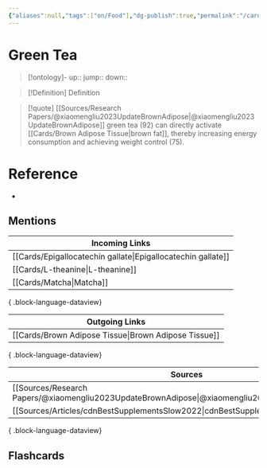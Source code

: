 ```yaml
---
{"aliases":null,"tags":["on/Food"],"dg-publish":true,"permalink":"/cards/green-tea/","dgPassFrontmatter":true}
---
```


# Green Tea

> [!ontology]-
> up:: 
> jump:: 
> down:: 

> [!Definition] Definition
> 

> [!quote] [[Sources/Research Papers/@xiaomengliu2023UpdateBrownAdipose\|@xiaomengliu2023UpdateBrownAdipose]]
> green tea (92) can directly activate [[Cards/Brown Adipose Tissue\|brown fat]], thereby increasing energy consumption and achieving weight control (75).

# Reference
- 

## Mentions
| Incoming Links                                                  |
| --------------------------------------------------------------- |
| [[Cards/Epigallocatechin gallate\|Epigallocatechin gallate]] |
| [[Cards/L-theanine\|L-theanine]]                             |
| [[Cards/Matcha\|Matcha]]                                     |

{ .block-language-dataview}

| Outgoing Links                                          |
| ------------------------------------------------------- |
| [[Cards/Brown Adipose Tissue\|Brown Adipose Tissue]] |

{ .block-language-dataview}

| Sources                                                                                               |
| ----------------------------------------------------------------------------------------------------- |
| [[Sources/Research Papers/@xiaomengliu2023UpdateBrownAdipose\|@xiaomengliu2023UpdateBrownAdipose]] |
| [[Sources/Articles/cdnBestSupplementsSlow2022\|cdnBestSupplementsSlow2022]]                        |

{ .block-language-dataview}

## Flashcards 
